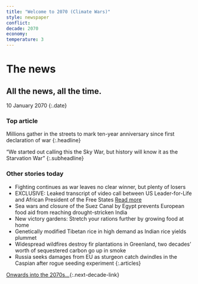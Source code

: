 ```yaml
---
title: "Welcome to 2070 (Climate Wars)"
style: newspaper
conflict: 
decade: 2070
economy: 
temperature: 3
---
```


# The news

## All the news, all the time.

10 January 2070
{:.date}

### Top article

Millions gather in the streets to mark ten-year anniversary since first declaration of war
{:.headline}

“We started out calling this the Sky War, but history will know it as the Starvation War”
{:.subheadline}

### Other stories today

- Fighting continues as war leaves no clear winner, but plenty of losers
- EXCLUSIVE: Leaked transcript of video call between US Leader-for-Life and African President of the Free States [Read more](story_leaked-transcript.html)
- Sea wars and closure of the Suez Canal by Egypt prevents European food aid from reaching drought-stricken India
- New victory gardens: Stretch your rations further by growing food at home
- Genetically modified Tibetan rice in high demand as Indian rice yields plummet
- Widespread wildfires destroy fir plantations in Greenland, two decades’ worth of sequestered carbon go up in smoke
- Russia seeks damages from EU as sturgeon catch dwindles in the Caspian after rogue seeding experiment
{:.articles}

[Onwards into the 2070s…](chapter_post-war-devastation.html){:.next-decade-link}
